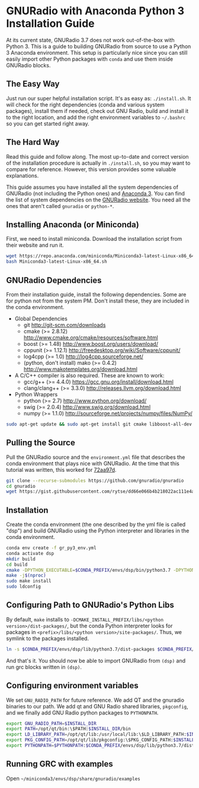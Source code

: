 # GNURadio with Anaconda Python 3 Installation Guide

At its current state, GNURadio 3.7 does not work out-of-the-box with Python 3. This is a guide to building GNURadio from source to use a Python 3 Anaconda environment. This setup is particularly nice since you can still easily import other Python packages with `conda` and use them inside GNURadio blocks.

## The Easy Way

Just run our super helpful installation script. It's as easy as: `./install.sh`.
It will check for the right dependencies (conda and various system packages), install them if needed, check out GNU Radio, build and install it to the right location, and add the right environment variables to `~/.bashrc` so you can get started right away.

## The Hard Way
Read this guide and follow along. The most up-to-date and correct version of the installation procedure is actually in `./install.sh`, so you may want to compare for reference. However, this version provides some valuable explanations.

This guide assumes you have installed all the system dependencies of GNURadio (not including the Python ones) and [Anaconda 3](https://www.anaconda.com/distribution/#download-section). You can find the list of system dependencies on the [GNURadio website](https://www.gnuradio.org/doc/doxygen/build_guide.html). You need all the ones that aren't called `gnuradio` or `python-*`.

## Installing Anaconda (or Miniconda)

First, we need to install miniconda. Download the installation script from their website and run it.

```bash
wget https://repo.anaconda.com/miniconda/Miniconda3-latest-Linux-x86_64.sh
bash Miniconda3-latest-Linux-x86_64.sh
```

## GNURadio Dependencies

From their installation guide, install the following dependencies. Some are for python not from the system PM.
Don't install these, they are included in the conda environment.

- Global Dependencies
	- git http://git-scm.com/downloads
	- cmake (>= 2.8.12) http://www.cmake.org/cmake/resources/software.html
	- boost (>= 1.48) http://www.boost.org/users/download/
	- cppunit (>= 1.12.1) http://freedesktop.org/wiki/Software/cppunit/
	- log4cpp (>= 1.0) http://log4cpp.sourceforge.net/
	- (python, don't install) mako (>= 0.4.2) http://www.makotemplates.org/download.html
- A C/C++ compiler is also required. These are known to work:
	- gcc/g++ (>= 4.4.0) https://gcc.gnu.org/install/download.html
	- clang/clang++ (>= 3.3.0) http://releases.llvm.org/download.html
- Python Wrappers
	- python (>= 2.7) http://www.python.org/download/
	- swig (>= 2.0.4) http://www.swig.org/download.html
	- numpy (>= 1.1.0) http://sourceforge.net/projects/numpy/files/NumPy/

```bash
sudo apt-get update && sudo apt-get install git cmake libboost-all-dev libcppunit-dev liblog4cpp5-dev
```

## Pulling the Source

Pull the GNURadio source and the `environment.yml` file that describes the conda environment that plays nice with GNURadio. At the time that this tutorial was written, this worked for [ 72aa97d](https://github.com/gnuradio/gnuradio/commit/72aa97daab609f907ba10b6f56b25e124945ba5a).

```bash
git clone --recurse-submodules https://github.com/gnuradio/gnuradio
cd gnuradio
wget https://gist.githubusercontent.com/rytse/dd66e066b4b218022ac111e4a3618660/raw/66aca50cc7a66e0f212301f8e700402a0a6acf7c/gr_py3_env.yml
```

## Installation

Create the conda environment (the one described by the yml file is called "dsp") and build GNURadio using the Python interpreter and libraries in the conda environment.

```bash
conda env create -f gr_py3_env.yml
conda activate dsp
mkdir build
cd build
cmake -DPYTHON_EXECUTABLE=$CONDA_PREFIX/envs/dsp/bin/python3.7 -DPYTHON_INCLUDE_DIR=$CONDA_PREFIX/envs/dsp/include/python3.7m -DPYTHON_LIBRARY=$CONDA_PREFIX/envs/dsp/lib/libpython3.7m.so -DCMAKE_INSTALL_PREFIX=$CONDA_PREFIX/envs/dsp ../
make -j$(nproc)
sudo make install
sudo ldconfig
```

## Configuring Path to GNURadio's Python Libs

By default, `make` installs to `-DCMAKE_INSTALL_PREFIX/libs/<python version>/dist-packages/`, but the conda Python interpreter looks for packages in `<prefix>/libs/<python version>/site-packages/`. Thus, we symlink to the packages installed.

```bash
ln -s $CONDA_PREFIX/envs/dsp/lib/python3.7/dist-packages $CONDA_PREFIX/envs/dsp/lib/python3.7/site-packages
```

And that's it. You should now be able to import GNURadio from `(dsp)` and run grc blocks written in `(dsp)`.

## Configuring environment variables

We set `GNU_RADIO_PATH` for future reference. We add QT and the gnuradio binaries to our path.
We add qt and GNU Radio shared libraries, `pkgconfig`, and we finally add GNU Radio python packages to `PYTHONPATH`.
```bash
export GNU_RADIO_PATH=$INSTALL_DIR
export PATH=/opt/qt/bin:\$PATH:$INSTALL_DIR/bin
export LD_LIBRARY_PATH=/opt/qt/lib:/usr/local/lib:\$LD_LIBRARY_PATH:$INSTALL_DIR/lib
export PKG_CONFIG_PATH=/opt/qt/lib/pkgconfig:\$PKG_CONFIG_PATH:$INSTALL_DIR/lib/pkgconfig
export PYTHONPATH=$PYTHONPATH:$CONDA_PREFIX/envs/dsp/lib/python3.7/dist-packages
```

## Running GRC with examples

Open `~/miniconda3/envs/dsp/share/gnuradio/examples`